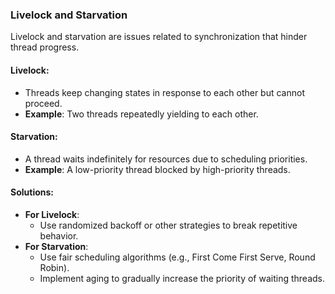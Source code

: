 ### Livelock and Starvation
Livelock and starvation are issues related to synchronization that hinder thread progress.

#### Livelock:
- Threads keep changing states in response to each other but cannot proceed.
- **Example**: Two threads repeatedly yielding to each other.

#### Starvation:
- A thread waits indefinitely for resources due to scheduling priorities.
- **Example**: A low-priority thread blocked by high-priority threads.

#### Solutions:
- **For Livelock**:
  - Use randomized backoff or other strategies to break repetitive behavior.
- **For Starvation**:
  - Use fair scheduling algorithms (e.g., First Come First Serve, Round Robin).
  - Implement aging to gradually increase the priority of waiting threads.
